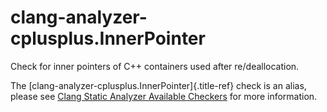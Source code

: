 # clang-analyzer-cplusplus.InnerPointer

Check for inner pointers of C++ containers used after re/deallocation.

The [clang-analyzer-cplusplus.InnerPointer]{.title-ref} check is an
alias, please see [Clang Static Analyzer Available
Checkers](https://clang.llvm.org/docs/analyzer/checkers.html#cplusplus-innerpointer)
for more information.
